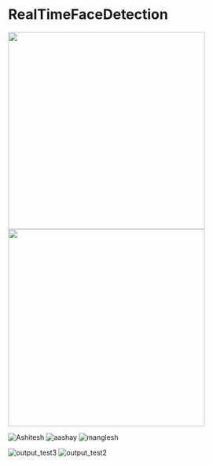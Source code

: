 # RealTimeFaceDetection
<img src="image1.png" width="400">
<img src="image2.png" width="400">


![Ashitesh](https://github.com/user-attachments/assets/bd7b41dc-adbc-4237-80fd-a2871ebfa5dc)
![aashay](https://github.com/user-attachments/assets/a869eba2-5fd6-427e-9bf2-79e4cb7f8319)
![manglesh](https://github.com/user-attachments/assets/633cf39a-632e-4be3-a7cf-7fec6d56b00c)



![output_test3](https://github.com/user-attachments/assets/36e071f8-643c-45cb-9fa9-e2b46aa7b41d)
![output_test2](https://github.com/user-attachments/assets/09f699d2-d5fa-4507-b7c6-221191b06536)
